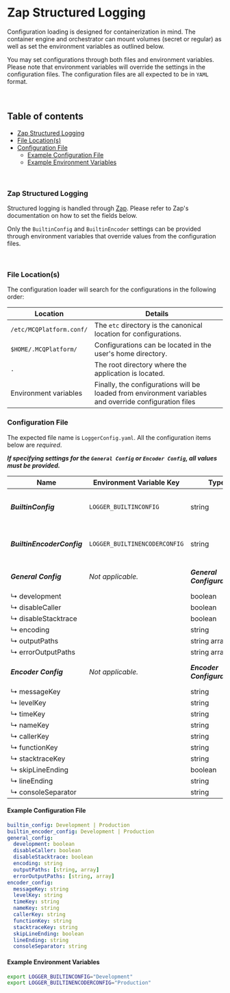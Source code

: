 # Zap Structured Logging

Configuration loading is designed for containerization in mind. The container engine and orchestrator can mount volumes
(secret or regular) as well as set the environment variables as outlined below.

You may set configurations through both files and environment variables. Please note that environment variables will
override the settings in the configuration files. The configuration files are all expected to be in `YAML` format.

<br/>

## Table of contents

- [Zap Structured Logging](#zap-structured-logging)
- [File Location(s)](#file-locations)
- [Configuration File](#configuration-file)
    - [Example Configuration File](#example-configuration-file)
    - [Example Environment Variables](#example-environment-variables)

<br/>

### Zap Structured Logging

Structured logging is handled through [Zap](https://pkg.go.dev/go.uber.org/zap).
Please refer to Zap's documentation on how to set the fields below.

Only the `BuiltinConfig` and `BuiltinEncoder` settings can be provided through environment variables that override values
from the configuration files.

<br/>

### File Location(s)

The configuration loader will search for the configurations in the following order:

| Location                 | Details                                                                                                |
|--------------------------|--------------------------------------------------------------------------------------------------------|
| `/etc/MCQPlatform.conf/` | The `etc` directory is the canonical location for configurations.                                      |
| `$HOME/.MCQPlatform/`    | Configurations can be located in the user's home directory.                                            |
| `.`                      | The root directory where the application is located.                                                   |
| Environment variables    | Finally, the configurations will be loaded from environment variables and override configuration files |

### Configuration File

The expected file name is `LoggerConfig.yaml`. All the configuration items below are _required_.

**_If specifying settings for the `General Config` or `Encoder Config`, all values must be provided._**

| Name                       | Environment Variable Key      | Type                          | Description                                                                                                 |
|----------------------------|-------------------------------|-------------------------------|-------------------------------------------------------------------------------------------------------------|
| **_BuiltinConfig_**        | `LOGGER_BUILTINCONFIG`        | string                        | Must be one of `Development` or `Production`. Required.                                                     |
| **_BuiltinEncoderConfig_** | `LOGGER_BUILTINENCODERCONFIG` | string                        | Must be one of `Development` or `Production`. Required.                                                     |
| **_General Config_**       | _Not applicable._             | **_General Configurations._** | Please refer to [Zap user documentation](https://pkg.go.dev/go.uber.org/zap#Config).                        |
| ↳ development              |                               | boolean                       |                                                                                                             |
| ↳ disableCaller            |                               | boolean                       |                                                                                                             |
| ↳ disableStacktrace        |                               | boolean                       |                                                                                                             |
| ↳ encoding                 |                               | string                        |                                                                                                             |
| ↳ outputPaths              |                               | string array                  |                                                                                                             |
| ↳ errorOutputPaths         |                               | string array                  |                                                                                                             |
| **_Encoder Config_**       | _Not applicable._             | **_Encoder Configurations._** | Please refer to [Zap user documentation](https://pkg.go.dev/go.uber.org/zap@v1.23.0/zapcore#EncoderConfig). |
| ↳ messageKey               |                               | string                        |
| ↳ levelKey                 |                               | string                        |                                                                                                             |
| ↳ timeKey                  |                               | string                        |                                                                                                             |
| ↳ nameKey                  |                               | string                        |                                                                                                             |
| ↳ callerKey                |                               | string                        |                                                                                                             |
| ↳ functionKey              |                               | string                        |                                                                                                             |
| ↳ stacktraceKey            |                               | string                        |                                                                                                             |
| ↳ skipLineEnding           |                               | boolean                       |                                                                                                             |
| ↳ lineEnding               |                               | string                        |                                                                                                             |
| ↳ consoleSeparator         |                               | string                        |                                                                                                             |

#### Example Configuration File

```yaml
builtin_config: Development | Production
builtin_encoder_config: Development | Production
general_config:
  development: boolean
  disableCaller: boolean
  disableStacktrace: boolean
  encoding: string
  outputPaths: [string, array]
  errorOutputPaths: [string, array]
encoder_config:
  messageKey: string
  levelKey: string
  timeKey: string
  nameKey: string
  callerKey: string
  functionKey: string
  stacktraceKey: string
  skipLineEnding: boolean
  lineEnding: string
  consoleSeparator: string
```

#### Example Environment Variables

```bash
export LOGGER_BUILTINCONFIG="Development"
export LOGGER_BUILTINENCODERCONFIG="Production"
```
